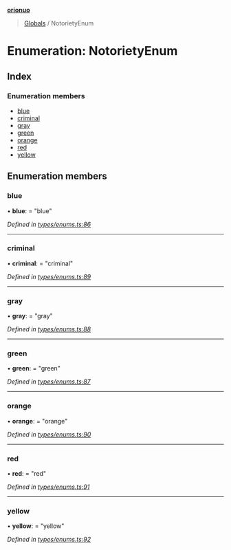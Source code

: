 **[orionuo](../README.md)**

> [Globals](../globals.md) / NotorietyEnum

# Enumeration: NotorietyEnum

## Index

### Enumeration members

* [blue](notorietyenum.md#blue)
* [criminal](notorietyenum.md#criminal)
* [gray](notorietyenum.md#gray)
* [green](notorietyenum.md#green)
* [orange](notorietyenum.md#orange)
* [red](notorietyenum.md#red)
* [yellow](notorietyenum.md#yellow)

## Enumeration members

### blue

•  **blue**:  = "blue"

*Defined in [types/enums.ts:86](https://github.com/msviha/orionuo/blob/caea5c9/src/types/enums.ts#L86)*

___

### criminal

•  **criminal**:  = "criminal"

*Defined in [types/enums.ts:89](https://github.com/msviha/orionuo/blob/caea5c9/src/types/enums.ts#L89)*

___

### gray

•  **gray**:  = "gray"

*Defined in [types/enums.ts:88](https://github.com/msviha/orionuo/blob/caea5c9/src/types/enums.ts#L88)*

___

### green

•  **green**:  = "green"

*Defined in [types/enums.ts:87](https://github.com/msviha/orionuo/blob/caea5c9/src/types/enums.ts#L87)*

___

### orange

•  **orange**:  = "orange"

*Defined in [types/enums.ts:90](https://github.com/msviha/orionuo/blob/caea5c9/src/types/enums.ts#L90)*

___

### red

•  **red**:  = "red"

*Defined in [types/enums.ts:91](https://github.com/msviha/orionuo/blob/caea5c9/src/types/enums.ts#L91)*

___

### yellow

•  **yellow**:  = "yellow"

*Defined in [types/enums.ts:92](https://github.com/msviha/orionuo/blob/caea5c9/src/types/enums.ts#L92)*
